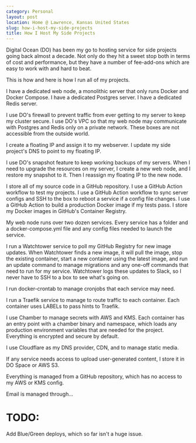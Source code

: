 ```yaml
---
category: Personal
layout: post
location: Home @ Lawrence, Kansas United States
slug: how-i-host-my-side-projects
title: How I Host My Side Projects
---
```


Digital Ocean (DO) has been my go to hosting service for side projects going back almost a decade. 
Not only do they hit a sweet stop both in terms of cost and performance, but they have a number of fee-add-ons which are easy to work with and hard to beat. 

This is how and here is how I run all of my projects. 

I have a dedicated web node, a monolithic server that only runs Docker and Docker Compose.
I have a dedicated Postgres server.
I have a dedicated Redis server.

I use DO's firewall to prevent traffic from ever getting to my server to keep my cluster secure.
I use DO's VPC so that my web node may communicate with Postgres and Redis only on a private network.
These boxes are not accessible from the outside world.

I create a floating IP and assign it to my webserver.
I update my side project's DNS to point to my floating IP.

I use DO's snapshot feature to keep working backups of my servers.
When I need to upgrade the resources on my server, I create a new web node, and I restore my snapshot to it.
Then I reassign my floating IP to the new node.

I store all of my source code in a GitHub repository.
I use a GitHub Action workflow to test my projects.
I use a GitHub Action workflow to sync server configs and SSH to the box to reboot a service if a config file changes.
I use a GitHub Action to build a production Docker image if my tests pass.
I store my Docker images in GitHub's Container Registry.

My web node runs over two dozen services.
Every service has a folder and a docker-compose.yml file and any config files needed to launch the service.

I run a Watchtower service to poll my GitHub Registry for new image updates.
When Watchtower finds a new image, it will pull the image, stop the existing container, start a new container using the latest image, and run an update command to manage migrations and any one-off commands that need to run for my service.
Watchtower logs these updates to Slack, so I never have to SSH to a box to see what's going on.

I run docker-crontab to manage cronjobs that each service may need.

I run a Traefik service to manage to route traffic to each container.
Each container uses LABELs to pass hints to Traefik.

I use Chamber to manage secrets with AWS and KMS.
Each container has an entry point with a chamber binary and namespace, which loads any production environment variables that are needed for the project.
Everything is encrypted and secure by default.

I use Cloudflare as my DNS provider, CDN, and to manage static media.

If any service needs access to upload user-generated content, I store it in DO Space or AWS S3.

Everything is managed from a GitHub repository, which has no access to my AWS or KMS config.

Email is managed through...

# TODO:

Add Blue/Green deploys, which so far isn't a huge issue.
